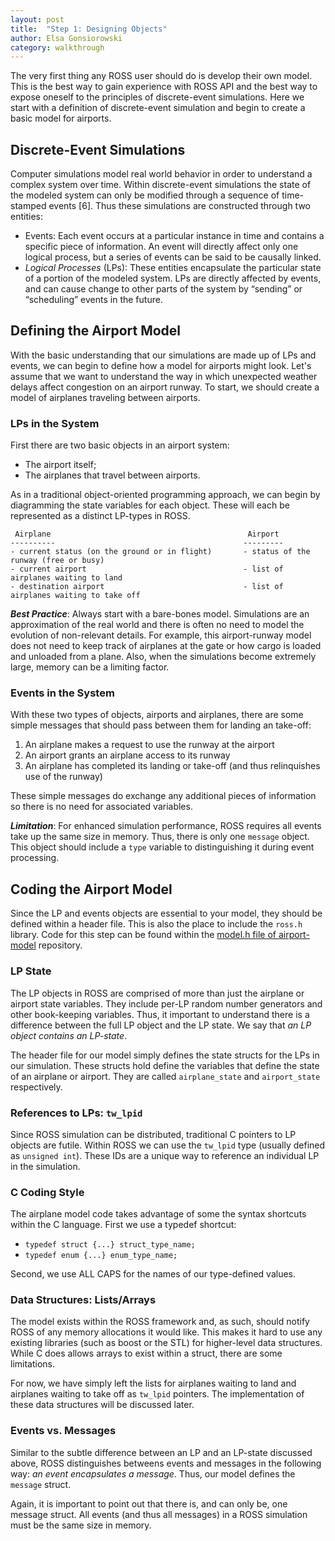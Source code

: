 ```yaml
---
layout: post
title:  "Step 1: Designing Objects"
author: Elsa Gonsiorowski
category: walkthrough
---
```


The very first thing any ROSS user should do is develop their own model.
This is the best way to gain experience with ROSS API and the best way to expose oneself to the principles of discrete-event simulations.
Here we start with a definition of discrete-event simulation and begin to create a basic model for airports.

## Discrete-Event Simulations

Computer simulations model real world behavior in order to understand a complex system over time.
Within discrete-event simulations the state of the modeled system can only be modified through a sequence of time-stamped events [6]. Thus these simulations are constructed through two entities:

- Events:
    Each event occurs at a particular instance in time and contains a specific piece of information.
    An event will directly affect only one logical process, but a series of events can be said to be causally linked.
- *Logical Processes* (LPs):
    These entities encapsulate the particular state of a portion of the modeled system.
    LPs are directly affected by events, and can cause change to other parts of the system by “sending” or “scheduling” events in the future.

## Defining the Airport Model

With the basic understanding that our simulations are made up of LPs and events, we can begin to define how a model for airports might look.
Let's assume that we want to understand the way in which unexpected weather delays affect congestion on an airport runway.
To start, we should create a model of airplanes traveling between airports.

### LPs in the System

First there are two basic objects in an airport system:

- The airport itself;
- The airplanes that travel between airports.

As in a traditional object-oriented programming approach, we can begin by diagramming the state variables for each object.
These will each be represented as a distinct LP-types in ROSS.

     Airplane                                            Airport
    ----------                                          ---------
    - current status (on the ground or in flight)       - status of the runway (free or busy)
    - current airport                                   - list of airplanes waiting to land
    - destination airport                               - list of airplanes waiting to take off

***Best Practice***:
Always start with a bare-bones model.
Simulations are an approximation of the real world and there is often no need to model the evolution of non-relevant details.
For example, this airport-runway model does not need to keep track of airplanes at the gate or how cargo is loaded and unloaded from a plane.
Also, when the simulations become extremely large, memory can be a limiting factor.

### Events in the System

With these two types of objects, airports and airplanes, there are some simple messages that should pass between them for landing an take-off:

1. An airplane makes a request to use the runway at the airport
2. An airport grants an airplane access to its runway
3. An airplane has completed its landing or take-off (and thus relinquishes use of the runway)

These simple messages do exchange any additional pieces of information so there is no need for associated variables.

***Limitation***:
For enhanced simulation performance, ROSS requires all events take up the same size in memory.
Thus, there is only one `message` object.
This object should include a `type` variable to distinguishing it during event processing.

## Coding the Airport Model

Since the LP and events objects are essential to your model, they should be defined within a header file.
This is also the place to include the `ross.h` library.
Code for this step can be found within the [model.h file of airport-model](https://github.com/gonsie/airport-walkthrough/blob/28a0b587c1488f6937d98fa6b5ebd6377a5870c7/model.h) repository.

### LP State

The LP objects in ROSS are comprised of more than just the airplane or airport state variables.
They include per-LP random number generators and other book-keeping variables.
Thus, it important to understand there is a difference between the full LP object and the LP state.
We say that *an LP object contains an LP-state*.

The header file for our model simply defines the state structs for the LPs in our simulation.
These structs hold define the variables that define the state of an airplane or airport.
They are called `airplane_state` and `airport_state` respectively.

### References to LPs: `tw_lpid`

Since ROSS simulation can be distributed, traditional C pointers to LP objects are futile.
Within ROSS we can use the `tw_lpid` type (usually defined as `unsigned int`).
These IDs are a unique way to reference an individual LP in the simulation.

### C Coding Style

The airplane model code takes advantage of some the syntax shortcuts within the C language.
First we use a typedef shortcut:

- `typedef struct {...} struct_type_name;`
- `typedef enum {...} enum_type_name;`

Second, we use ALL CAPS for the names of our type-defined values.

### Data Structures: Lists/Arrays

The model exists within the ROSS framework and, as such, should notify ROSS of any memory allocations it would like.
This makes it hard to use any existing libraries (such as boost or the STL) for higher-level data structures.
While C does allows arrays to exist within a struct, there are some limitations.

For now, we have simply left the lists for airplanes waiting to land and airplanes waiting to take off as `tw_lpid` pointers.
The implementation of these data structures will be discussed later.

### Events vs. Messages

Similar to the subtle difference between an LP and an LP-state discussed above, ROSS distinguishes betweens events and messages in the following way: *an event encapsulates a message*.
Thus, our model defines the `message` struct.

Again, it is important to point out that there is, and can only be, one message struct.
All events (and thus all messages) in a ROSS simulation must be the same size in memory.
